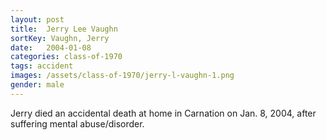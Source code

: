 ```yaml
---
layout: post
title:  Jerry Lee Vaughn
sortKey: Vaughn, Jerry
date:   2004-01-08
categories: class-of-1970
tags: accident
images: /assets/class-of-1970/jerry-l-vaughn-1.png
gender: male
---
```

Jerry died an accidental death at home in Carnation on Jan. 8, 2004, after suffering mental abuse/disorder.
